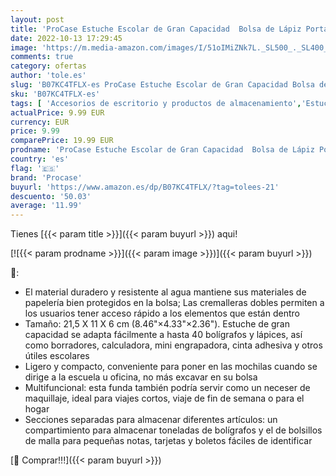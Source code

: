 ```yaml
---
layout: post
title: 'ProCase Estuche Escolar de Gran Capacidad  Bolsa de Lápiz Portable Estuche Organizador de Material Papelería con Cremallera Doble para Estudiantes en Escuela y Empleados en Oficina –Negro'
date: 2022-10-13 17:29:45
image: 'https://m.media-amazon.com/images/I/51oIMiZNk7L._SL500_._SL400_.jpg'
comments: true
category: ofertas
author: 'tole.es'
slug: 'B07KC4TFLX-es ProCase Estuche Escolar de Gran Capacidad Bolsa de Lápiz...'
sku: 'B07KC4TFLX-es'
tags: [ 'Accesorios de escritorio y productos de almacenamiento','Estuches escolares','Material de oficina','Materiales, organizadores y dispensadores de escritorio','Oficina y papelería','escolar','lápiz','procase','🇪🇸', ]
actualPrice: 9.99 EUR
currency: EUR
price: 9.99
comparePrice: 19.99 EUR
prodname: 'ProCase Estuche Escolar de Gran Capacidad  Bolsa de Lápiz Portable Estuche Organizador de Material Papelería con Cremallera Doble para Estudiantes en Escuela y Empleados en Oficina –Negro'
country: 'es'
flag: '🇪🇸'
brand: 'Procase'
buyurl: 'https://www.amazon.es/dp/B07KC4TFLX/?tag=tolees-21'
descuento: '50.03'
average: '11.99'
---
```


Tienes [{{< param title >}}]({{< param buyurl >}}) aqui!

[![{{< param prodname >}}]({{< param image >}})]({{< param buyurl >}})

🔎:

- El material duradero y resistente al agua mantiene sus materiales de papelería bien protegidos en la bolsa; Las cremalleras dobles permiten a los usuarios tener acceso rápido a los elementos que están dentro
- Tamaño: 21,5 X 11 X 6 cm (8.46"×4.33"×2.36"). Estuche de gran capacidad se adapta fácilmente a hasta 40 bolígrafos y lápices, así como borradores, calculadora, mini engrapadora, cinta adhesiva y otros útiles escolares
- Ligero y compacto, conveniente para poner en las mochilas cuando se dirige a la escuela u oficina, no más excavar en su bolsa
- Multifuncional: esta funda también podría servir como un neceser de maquillaje, ideal para viajes cortos, viaje de fin de semana o para el hogar
- Secciones separadas para almacenar diferentes artículos: un compartimiento para almacenar toneladas de bolígrafos y el de bolsillos de malla para pequeñas notas, tarjetas y boletos fáciles de identificar

[🛒 Comprar!!!]({{< param buyurl >}})
